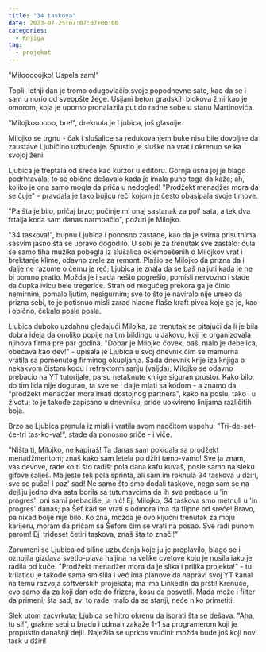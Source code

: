 ```yaml
---
title: "34 taskova"
date: 2023-07-25T07:07:07+00:00
categories:
  - Knjiga
tag:
  - projekat
---
```


"Milooooojko! Uspela sam!"

Topli, letnji dan je tromo odugovlačio svoje popodnevne sate, kao da se i sam umorio od sveopšte žege. Usijani beton gradskih blokova žmirkao je omorom, koja je uporno pronalazila put do radne sobe u stanu Martinovića.

"Milojkoooooo, bre!", dreknula je Ljubica, još glasnije.

Milojko se trgnu - čak i slušalice sa redukovanjem buke nisu bile dovoljne da zaustave Ljubičino uzbuđenje. Spustio je sluške na vrat i okrenuo se ka svojoj ženi.

Ljubica je treptala od sreće kao kurzor u editoru. Gornja usna joj je blago podrhtavala; to se obično dešavalo kada je imala puno toga da kaže; ah, koliko je ona samo mogla da priča u nedogled! "Prodžekt menadžer mora da se čuje" - pravdala je tako bujicu reči kojom je često obasipala svoje timove.

"Pa šta je bilo, pričaj brzo; počinje mi onaj sastanak za pol' sata, a tek dva frtalja koda sam danas narmbačio", požuri je Milojko.

"34 taskova!", bupnu Ljubica i ponosno zastade, kao da je svima prisutnima sasvim jasno šta se upravo dogodilo. U sobi je za trenutak sve zastalo: čula se samo tiha muzika pobegla iz slušalica oklembešenih o Milojkov vrat i brektanje klime, odavno zrele za remont. Plašio se Milojko da prizna da i dalje ne razume o čemu je reč; Ljubica je znala da se baš naljuti kada je ne bi pomno pratio. Možda je i sada nešto pogrešio, pomisli nervozno i stade da čupka ivicu bele tregerice. Strah od mogućeg prekora ga je činio nemirnim, pomalo ljutim, nesigurnim; sve to što je naviralo nije umeo da prizna sebi, te je potisnuo misli zarad hladne flaše kraft pivca koje ga je, kao i obično, čekalo posle posla.

Ljubica duboko uzdahnu gledajući Milojka, za trenutak se pitajući da li je bila dobra ideja da onoliko popije na tim bildingu u Jakovu, koji je organizovala njihova firma pre par godina. "Dobar je Milojko čovek, baš, malo je debelica, obećava kao dev!" - upisala je Ljubica u svoj dnevnik čim se mamurna vratila sa pomenutog firminog okupljanja. Sada dnevnik krije iza knjiga o nekakvom čistom kodu i refraktormisanju (valjda); Milojko se odavno prebacio na YT tutorijale, pa su netaknute knjige siguran prostor. Kako bilo, do tim lida nije dogurao, ta sve se i dalje mlati sa kodom - a znamo da "prodžekt menadžer mora imati dostojnog partnera", kako na poslu, tako i u životu; to je takođe zapisano u dnevniku, pride uokvireno linijama različitih boja. 

Brzo se Ljubica prenula iz misli i vratila svom naočitom uspehu: "Tri-de-set-če-tri tas-ko-va!", stade da ponosno sriče - i viče.

"Ništa ti, Milojko, ne kapiraš! Ta danas sam pokidala sa prodžekt menadžmentom; znaš kako sam letela po džiri tamo-vamo! Sve ja znam, vas devove, rade ko ti što radiš: pola dana kafu kuvaš, posle samo na sleku gifove šalješ. Ma jeste tek pola sprinta, ali sam im roknula 34 taskova u džiri, sve se puše! I paz' sad! Ne samo što smo dodali taskove, nego sam se na dejliju jedno dva sata borila sa tutumavcima da ih sve prebace u 'in progres': oni sami prebaciše, ja nič! Ej, Milojko, 34 taskova smo metnuli u 'in progres' danas; pa Šef kad se vrati s odmora ima da flipne od sreće! Bravo, pa nikad bolje nije bilo. Ko zna, možda je ovo ključni trenutak za moju karijeru, moram da pričam sa Šefom čim se vrati na posao. Sve radi punom parom! Ej, trideset četiri taskova, znaš šta to znači!"

Zarumeni se Ljubica od siline uzbuđenja koje ju je preplavilo, blago se i oznojila gizdava svetlo-plava haljina na velike cvetove koju je nosila iako je radila od kuće. "Prodžekt menadžer mora da je slika i prilika projekta!" - tu krilaticu je takođe sama smislila i već ima planove da napravi svoj YT kanal na temu razvoja softverskih projekata; ma ima LinkedIn da pršti! Krenuće, evo samo da za koji dan ode do frizera, kosu da posvetli. Mada može i filter da primeni, šta sad, svi to rade; malo da se stanji, neće niko primetiti.

Slek utom zacvrkuta; Ljubica se hitro okrenu da isprati šta se dešava. "Aha, tu si!", grakne sebi u bradu i odmah zakaže 1-1 sa programerom koji je propustio današnji dejli. Naježila se uprkos vrućini: možda bude još koji novi task u džiri!
